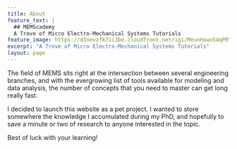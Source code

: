 ```yaml
---
title: About
feature_text: |
  ## MEMScademy
  A Trove of Micro Electro-Mechanical Systems Tutorials
feature_image: https://d3nevzfk7ii3be.cloudfront.net/igi/MeunHawo54qPRY5S.large
excerpt: "A Trove of Micro Electro-Mechanical Systems Tutorials"
layout: page
---
```


The field of MEMS sits right at the intersection between several engineering branches, and with the evergrowing list of tools available for modeling and data analysis, the number of concepts that you need to master can get long really fast.

I decided to launch this website as a pet project. I wanted to store somewhere the knowledge I accumulated during my PhD, and hopefully to save a minute or two of research to anyone interested in the topic.

Best of luck with your learning!